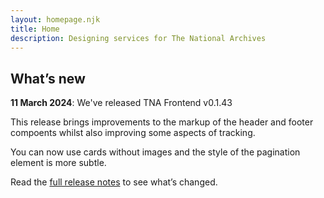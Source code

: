 ```yaml
---
layout: homepage.njk
title: Home
description: Designing services for The National Archives
---
```


## What’s new

**11 March 2024**: We've released TNA Frontend v0.1.43

This release brings improvements to the markup of the header and footer compoents whilst also improving some aspects of tracking.

You can now use cards without images and the style of the pagination element is more subtle.

Read the [full release notes](https://github.com/nationalarchives/tna-frontend/releases/tag/v0.1.43) to see what’s changed.
